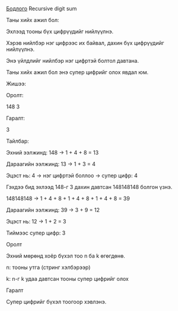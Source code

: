[Бодлого](https://www.hackerrank.com/challenges/recursive-digit-sum/problem?isFullScreen=true) Recursive digit sum

Таны хийх ажил бол:

Эхлээд тооны бүх цифрүүдийг нийлүүлнэ.

Хэрэв нийлбэр нэг цифрээс их байвал, дахин бүх цифрүүдийг нийлүүлнэ.

Энэ үйлдлийг нийлбэр нэг цифртэй болтол давтана.

Таны хийх ажил бол энэ супер цифрийг олох явдал юм.

Жишээ:

Оролт:

148 3

Гаралт:

3

Тайлбар:

Эхний ээлжинд: 148 → 1 + 4 + 8 = 13

Дараагийн ээлжинд: 13 → 1 + 3 = 4

Эцэст нь: 4 → нэг цифртэй боллоо → супер цифр: 4

Гэхдээ бид эхлээд 148-г 3 дахин давтсан 148148148 болгон үзнэ.

148148148 → 1 + 4 + 8 + 1 + 4 + 8 + 1 + 4 + 8 = 39

Дараагийн ээлжинд: 39 → 3 + 9 = 12

Эцэст нь: 12 → 1 + 2 = 3

Тиймээс супер цифр: 3

Оролт

Эхний мөрөнд хоёр бүхэл тоо n ба k өгөгдөнө.

n: тооны утга (стринг хэлбэрээр)

k: n-г k удаа давтсан тооны супер цифрийг олох

Гаралт

Супер цифрийг бүхэл тоогоор хэвлэнэ.
